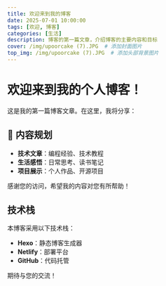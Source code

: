 ```yaml
---
title: 欢迎来到我的博客
date: 2025-07-01 10:00:00
tags: [欢迎, 博客]
categories: [生活]
description: 博客的第一篇文章，介绍博客的主要内容和目标
cover: /img/upoorcake (7).JPG  # 添加封面图片
top_img: /img/upoorcake (7).JPG  # 添加头部背景图片
---
```


# 欢迎来到我的个人博客！

这是我的第一篇博客文章。在这里，我将分享：

## 📝 内容规划

- **技术文章**：编程经验、技术教程
- **生活感悟**：日常思考、读书笔记  
- **项目展示**：个人作品、开源项目

<!-- ## 🚀 博客特色

- **快速加载**：使用了多种性能优化技术
- **响应式设计**：支持各种设备访问
- **SEO友好**：搜索引擎优化 -->

感谢您的访问，希望我的内容对您有所帮助！

<!-- more -->

## 技术栈

本博客采用以下技术栈：
- **Hexo**：静态博客生成器
- **Netlify**：部署平台
- **GitHub**：代码托管

期待与您的交流！

